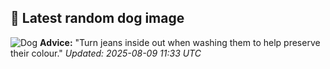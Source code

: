 ## 🐶 Latest random dog image
![Dog](https://images.dog.ceo/breeds/shiba/shiba-11.jpg)
**Advice:** "Turn jeans inside out when washing them to help preserve their colour."
*Updated: 2025-08-09 11:33 UTC*
